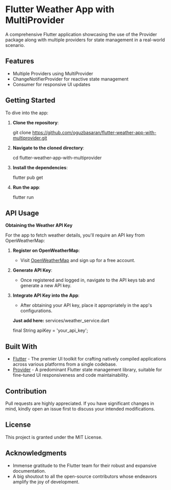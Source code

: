 # Flutter Weather App with MultiProvider

A comprehensive Flutter application showcasing the use of the Provider package along with multiple providers for state management in a real-world scenario.

## Features

- Multiple Providers using MultiProvider
- ChangeNotifierProvider for reactive state management
- Consumer for responsive UI updates

## Getting Started

To dive into the app:

1. **Clone the repository**:

   git clone https://github.com/oguzbasaran/flutter-weather-app-with-multiprovider.git

2. **Navigate to the cloned directory**:
   
   cd flutter-weather-app-with-multiprovider

3. **Install the dependencies**:

   flutter pub get

4. **Run the app**:
   
   flutter run

## API Usage

**Obtaining the Weather API Key**

For the app to fetch weather details, you'll require an API key from OpenWeatherMap:

1. **Register on OpenWeatherMap**:
   - Visit [OpenWeatherMap](https://openweathermap.org/) and sign up for a free account.

2. **Generate API Key**:
   - Once registered and logged in, navigate to the API keys tab and generate a new API key.

3. **Integrate API Key into the App**:
   - After obtaining your API key, place it appropriately in the app's configurations.

   **Just add here:**
   services/weather_service.dart
   
     final String apiKey = 'your_api_key';

## Built With

- [Flutter](https://flutter.dev/) - The premier UI toolkit for crafting natively compiled applications across various platforms from a single codebase.
- [Provider](https://pub.dev/packages/provider) - A predominant Flutter state management library, suitable for fine-tuned UI responsiveness and code maintainability.

## Contribution

Pull requests are highly appreciated. If you have significant changes in mind, kindly open an issue first to discuss your intended modifications.

## License

This project is granted under the MIT License.

## Acknowledgments

- Immense gratitude to the Flutter team for their robust and expansive documentation.
- A big shoutout to all the open-source contributors whose endeavors amplify the joy of development.
